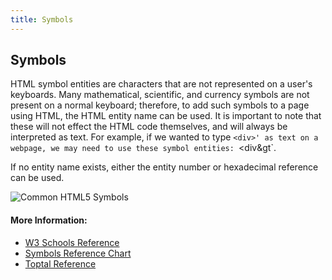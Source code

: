 ```yaml
---
title: Symbols
---
```


## Symbols

HTML symbol entities are characters that are not represented on a user's keyboards. Many mathematical, scientific, and currency symbols
are not present on a normal keyboard; therefore, to add such symbols to a page using HTML, the HTML entity name can be used.
It is important to note that these will not effect the HTML code themselves, and will always be interpreted as text. For example, if we wanted to type `<div>' as text on a webpage, we may need to use these symbol entities: `&lt;div&gt`.

If no entity name exists, either the entity number or hexadecimal reference can be used.

![Common HTML5 Symbols](http://ways2web.weebly.com/uploads/5/4/4/8/54485903/8779038_orig.png)

#### More Information:

* [W3 Schools Reference](https://www.w3schools.com/html/html_symbols.asp)
* [Symbols Reference Chart](https://dev.w3.org/html5/html-author/charref)
* [Toptal Reference](https://www.toptal.com/designers/htmlarrows/symbols/)
